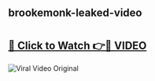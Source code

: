 ## brookemonk-leaked-video 

# <h2><a href="http://freeplayer.one?title=brookemonk-leaked-video&ref=21J">🔗 Click to Watch 👉🔴 VIDEO</a></h2>

<a href="http://freeplayer.one?title=brookemonk-leaked-video&ref=21J" rel="nofollow" data-target="animated-image.originalLink"><img src="https://i.ibb.co.com/xMMVF88/686577567.gif" alt="Viral Video Original" style="max-width: 100%; display: inline-block;" data-target="animated-image.originalImage"></a>

